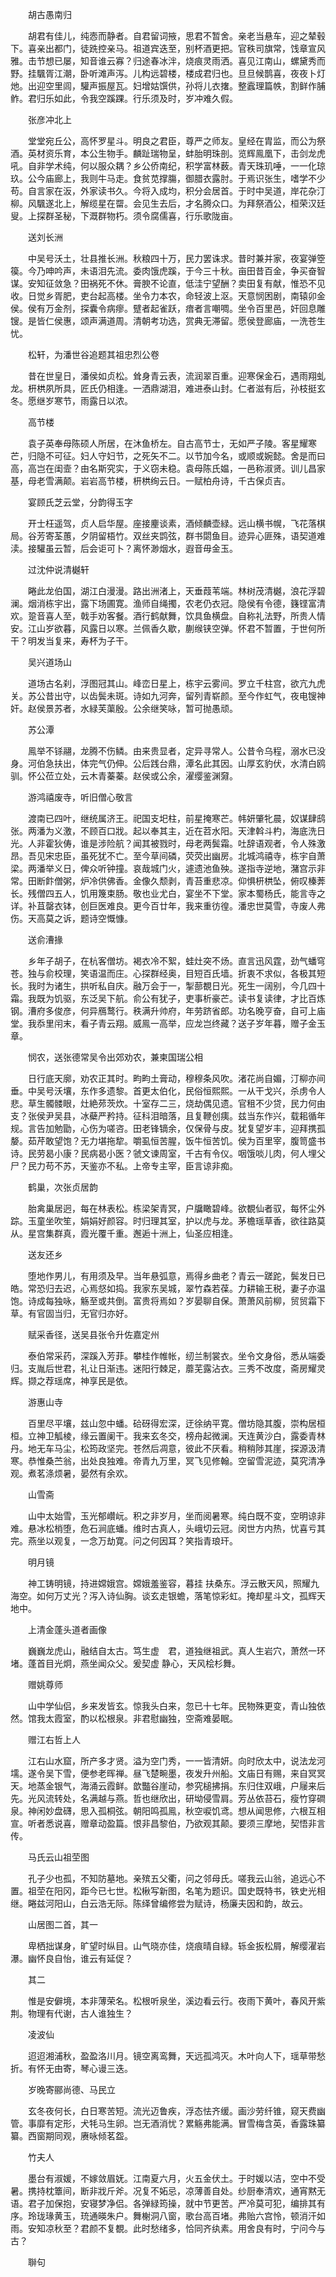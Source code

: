 <!-- { "loadSidebar": true } -->
　　胡古愚南归

　　胡君有佳儿，纯悫而静者。自君留词掖，思君不暂舍。亲老当悬车，迎之辇毂下。喜亲出都门，徒跣控亲马。祖道宾迭至，别杯酒更把。官秩司旗常，饯章宣风雅。击节想已屡，知音谁云寡？归途春冰泮，烧痕灵雨洒。喜见江南山，螺黛秀而野。挂颿胥江潮，卧听滩声泻。儿构远碧楼，楼成君归也。旦旦候鹊喜，夜夜卜灯灺。出迎空里闾，驩声振屋瓦。妇增姑馔供，孙将儿衣撦。整蠧理篇帙，割鲜作脯鲊。君归乐如此，令我空蹊踝。行乐须及时，岁冲难久假。

　　张彦冲北上

　　堂堂宛丘公，高怀罗星斗。明良之君臣，尊严之师友。皇经在胄监，而公为祭酒。英材资乐育，本公生物手。麟趾瑞物呈，蚌胎明珠剖。览辉鳯凰下，击剑龙虎吼。自非学术纯，何以服众耦？乡公侨南纪，积学富林薮。青天珠玑唾，一一化琼玖。公今庙廊上，我则牛马走。食贫苋撑膓，御腊衣露肘。于焉识张生，嗜学不少苟。自言家在汳，外家读书久。今将入成均，积分会居首。于时中吴道，岸花杂汀柳。风颿遂北上，解缆星在罶。会见生去后，才名腾众口。为拜祭酒公，桓荣汉廷叟。上探群圣秘，下溉群物朽。须令腐儒喜，行乐歌陇亩。

　　送刘长洲

　　中吴号沃土，壮县推长洲。秋粮四十万，民力罢诛求。昔时兼并家，夜宴弹箜篌。今乃呻吟声，未语泪先流。委肉饿虎蹊，于今三十秋。亩田昔百金，争买奋智谋。安知征敛急？田祸死不休。膏腴不论直，低洼宁望酬？卖田复有献，惟恐不见收。日觉乡胥肥，吏台起高楼。坐令力本农，命轻波上沤。天意悯困剧，南辕卯金侯。侯有万金剂，探囊令病瘳。躄者起雀跃，瘖者言嘲啁。坐令百里邑，奸回息雕锼。是皆仁侯惠，颂声满道周。清朝考功选，赏典无滞留。愿侯登廊庙，一洗苍生忧。

　　松轩，为潘世谷追题其祖忠烈公卷

　　昔在世皇日，潘侯如贞松。耸身青云表，流润翠百重。迎寒保金石，遇雨翔虬龙。枅栱夙所具，匠氏仍相逢。一洒鼎湖泪，难进泰山封。仁者滋有后，孙枝挺玄冬。愿继岁寒节，雨露日以浓。

　　高节楼

　　袁子英奉母陈硕人所居，在沐鱼桥左。自古高节士，无如严子陵。客星耀寒芒，归隐不可征。妇人守妇节，之死矢不二。以节加今名，或顺或婉懿。舍是而曰高，高岂在闺壸？由名斯究实，于义窃未稳。袁母陈氏媪，一邑称淑贤。训儿昌家基，母老雪满颠。岩岩高节楼，枅栱绚云日。一赋柏舟诗，千古保贞吉。

　　宴顾氏芝云堂，分韵得玉字

　　开士枉遥驾，贞人启华屋。座接麈谈素，酒倾麟壶緑。远山横书幌，飞花落棋局。谷芳寄荃蕙，夕阴留梧竹。双丝夹鹍弦，群书閟鱼目。迹异心匪殊，语契道难渎。接驩虽云暂，后会讵可卜？离怀渺烟水，遐音毋金玉。

　　过沈仲说清樾轩

　　睠此龙伯国，湖江白漫漫。路出洲渚上，天垂葭苇端。林树茂清樾，浪花浮碧澜。烟消栋宇出，露下场圃寛。渔师自绳擉，农老仍衣冠。隐侯有令德，籛铿富清欢。跫音喜人至，戟手劝客餐。酒行鹤献舞，饮具鱼横盘。自称礼法野，所贵人情安。江山岁欲暮，风露日以寒。兰佩香久歇，蒯缑铗空弹。怀君不暂置，于世何所干？明发当复来，寿杯为子干。

　　吴兴道场山

　　道场古名刹，浮图冠其山。峰峦日星上，栋宇云雾间。罗立千柱宫，欲亢九虎关。苏公昔出守，以齿鬓未斑。诗如九河奔，留列青崭颜。至今作虹气，夜电锼神奸。赵侯景苏者，水緑芙蕖殷。公余继笑咏，暂可抛愚顽。

　　苏公潭

　　鳯举不铩翮，龙腾不伤鳞。由来贵显者，定异寻常人。公昔令乌程，溺水已没身。河伯急扶出，体完气仍伸。公后践台鼎，潭名此其因。山厚玄豹伏，水清白鸥驯。怀公莅立处，云木青蓁蓁。赵侯或公余，濯缨鉴渊奫。

　　游鸿禧废寺，听旧僧心敬言

　　渡南已四叶，继统属济王。祀国支圯柱，前星掩寒芒。帏妍肇牝晨，奴谋肆鸱张。两潘为义激，不顾百口戕。起以奉其主，近在苕水阳。天津斡斗杓，海底洗日光。人非霍狄俦，谁是涉险航？闻其被戮时，母老两鬓霜。吐辞语观者，令人殊激昂。吾见宋忠臣，虽死犹不亡。至今草间磷，荧荧出幽房。北城鸿禧寺，栋宇自萧梁。两潘举义日，俾众听钟撞。哀哉城门火，遽遗池鱼殃。遂指寺逆地，潴宫示非常。田断飰僧粥，炉冷供佛香。金像久颓剥，青苔重悲凉。仰惧枅栱坠，俯叹榛莾长。残僧四五人，饥用篾束肠。敬也业尤白，宴坐不下堂。家本蜀杨氏，能言寺之详。补苴罄衣钵，创巨医难良。更今百廿年，我来重彷徨。潘忠世莫雪，寺废人弗伤。天高莫之诉，题诗空慨慷。

　　送俞漕掾

　　乡年子胡子，在杭客僧坊。褐衣冷不絮，蛙灶突不炀。直言迅风霆，劲气蟠穹苍。独与俞校理，笑语温而庄。心探群经奥，目短百氏墙。折衷不求似，各极其短长。我时为诸生，拱听私自庆。融万会于一，掣蔀覩日光。死生一阔别，今几四十霜。我既为饥驱，东泛吴下航。俞公有犹子，吏事析豪芒。读书复读律，才比百炼钢。漕府多俊彦，何异鴈鹜行。秩满升帅府，年劳跻省郎。功名晚亨奋，自可上庙堂。我忝里闬末，看子青云翔。威鳯一高举，应龙岂终藏？送子岁年暮，赠子金玉章。

　　悯农，送张德常吴令出郊劝农，兼柬国瑞公相

　　日行底天廓，劝农正其时。畇畇土膏动，穆穆条风吹。渚花尚自媚，汀柳亦间垂。中吴号沃壤，东作多遗黎。首更太伯化，民俗恒熙熙。一从干戈兴，杀虏令人悲。草生髑髅眼，灶絶茒茨炊。十室存二三，烧劫偶见遗。官租不少贷，民力何由支？张侯尹吴县，冰蘗严矜持。征科泪暗落，且复鞭创痍。兹当东作兴，载耜循年规。言告加勉勖，心伤为嗟咨。田老锋镝余，仅保骨与皮。犹复望岁丰，迎拜携孤嫠。茹芹敢望饱？无力堪拖犂。嚼虱恒苦腥，饭牛恒苦饥。侯为百里宰，腹笥盛书诗。民劳曷小康？民病曷小医？虢文谏周室，千古有令仪。咽饿啖儿肉，何人埋父尸？民力苟不苏，天鉴亦不私。上帝专主宰，臣言谅非痴。

　　鹤巢，次张贞居韵

　　胎禽巢居迥，每在林表松。栋梁架青冥，户牖瞰碧峰。欲覩仙者驭，每怀尘外踪。玉童坐吹笙，娟娟好颜容。时归理其室，护以虎与龙。茅檐瑶草香，欲往路莫从。星宫集群真，霞光覆千重。邂逅十洲上，仙圣应相逢。

　　送友还乡

　　堕地作男儿，有用须及早。当年悬弧意，焉得乡曲老？青云一蹉跎，鬓发日已皓。常恐归去迟，心焉惄如捣。我家东吴城，翠竹森若葆。力耕输王税，妻子亦温饱。诗成每独咏，觞至或共倒。富贵将焉如？岁晏聊自保。萧萧风前柳，贸贸霜下草。有官固当归，无官归亦好。

　　赋采香径，送吴县张令升佐嘉定州

　　泰伯常采药，深蹊入芳菲。攀桂作帷帐，纫兰制裳衣。坐令文身俗，悉从端委归。支胤后世君，礼让日渐违。迷阳行棘足，蘼芜露沾衣。三秀不改度，斋房耀灵辉。撷之荐瑶席，神享民是依。

　　游惠山寺

　　百里尽平壤，兹山忽中蟠。硆砑得宏深，迂徐纳平寛。僧坊隐其腹，崇构居桓桓。立神卫觚棱，缘云置阑干。我来玄冬交，榜舟起微澜。天连黄沙白，露委青林丹。地无车马尘，松筠政坚完。苍然后凋意，彼此不厌看。稍稍陟其崖，探源汲清寒。恭惟桑苎翁，出处良独难。帝青九万里，冥飞见修翰。空留雪泥迹，莫究清净观。煮茗涤烦暑，晏然有余欢。

　　山雪斋

　　山中太始雪，玉光郁巑岏。积之非岁月，坐而阅暑寒。纯白既不变，空明谅非难。悬冰松梢堕，危石涧底蟠。维时古真人，头峨切云冠。闵世方内热，忧喜亏其完。燕坐以观复，一念万劫寛。问之何因耳？笑指青琅玕。

　　明月镜

　　神工铸明镜，持进嫦娥宫。嫦娥羞鉴容，暮挂 扶桑东。浮云散天风，照耀九海空。如何万丈光？泻入诗仙胸。谈玄走银蟾，落笔惊彩虹。掩却星斗文，孤辉天地中。

　　上清金蓬头道者画像

　　巍巍龙虎山，融结自太古。笃生虚　君，道独继祖武。真人生岩穴，萧然一环堵。蓬首目光炯，燕坐闻众父。爰契虚 静心，天风桧杉舞。

　　赠姚尊师

　　山中学仙侣，乡来发皆玄。惊我头白来，忽已十七年。民物殊更变，青山独依然。馆我太霞室，酌以松根泉。非君慰幽独，空斋难晏眠。

　　赠江右哲上人

　　江右山水窟，所产多才贤。溢为空门秀，一一皆清妍。向时欣太中，说法龙河壖。遂令吴下雪，便参老晖禅。昼飞楚畹墨，夜发升州船。文庙日有赐，来自冥冥天。地蒸金银气，海涌云霞鲜。歆豓谷崖动，参究槌拂捐。东归住双峨，户屦来后先。光风流转处，名满越与燕。哲也继欣出，研坳侵雪肩。芳丛依苔石，瘦竹穿磵泉。神闲妙盘礴，思入孤桐弦。朝阳鸣孤鳯，秋空唳饥鸢。想从闻思修，六根互相宣。听者悉说喜，赠章动盈篇。恨非昌黎伯，乃欲观其颠。要须三摩地，契悟非言传。

　　马氏云山祖茔图

　　孔子少也孤，不知防墓地。亲殡五父衢，问之邻母氏。嗟我云山翁，追远心不置。祖茔在阳冈，距今已七世。松楸写新图，名笔为题识。国史既特书，铁史光相继。睠兹河阳山，白云浩无际。陈绎曾编修尝为赋诗，杨廉夫因和韵，故云。

　　山居图二首，其一

　　卑栖拙谋身，旷望时纵目。山气晓亦佳，烧痕晴自緑。轹金扳松屑，解缨濯岩瀑。幽怀良自怡，谁云有延促？

　　其二

　　惟是安僻境，本非薄荣名。松根听泉坐，溪边看云行。夜雨下黄叶，春风开紫荆。物理有代谢，古人谁独生？

　　凌波仙

　　迢迢湘浦秋，盈盈洛川月。镜空离鸾舞，天远孤鸿灭。木叶向人下，瑶草带愁折。有怀无由寄，琴心谩三迭。

　　岁晚寄郦尚德、马民立

　　玄冬夜何长，白日寒苦短。流光迈鲁疾，浮态怯齐缓。画沙劳纤锥，窥天费幽管。事靡有定形，犬牦马生卵。岂无酒消忧？累觞弗能满。冒雪梅含英，香露珠纂纂。西窗期同观，赓咏倾茗盌。

　　竹夫人

　　墨台有淑媛，不嫁敛眉妩。江南夏六月，火五金伏土。于时媛以洁，空中不受暑。携持枕簟间，断非戕斤斧。况复不妬忌，凉薄善自处。纱厨奉清欢，通宵黙无语。君子加保抱，安寝梦净侣。各弹緑筠操，就中节更苦。严冷莫可犯，编排其有序。玲珑瑑黄玉，珫通暎朱户。舞榭洞八窗，歌台高百堵。弗贻六宫怜，顿消汗如雨。安知凉秋至？君颜不复覩。此时愁绪多，恰同齐纨素。用舍良有时，宁问今与古？

　　聨句

